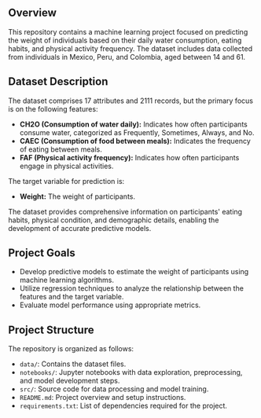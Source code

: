 ## Overview
This repository contains a machine learning project focused on predicting the weight of individuals based on their daily water consumption, eating habits, and physical activity frequency. The dataset includes data collected from individuals in Mexico, Peru, and Colombia, aged between 14 and 61.

## Dataset Description
The dataset comprises 17 attributes and 2111 records, but the primary focus is on the following features:
- **CH2O (Consumption of water daily):** Indicates how often participants consume water, categorized as Frequently, Sometimes, Always, and No.
- **CAEC (Consumption of food between meals):** Indicates the frequency of eating between meals.
- **FAF (Physical activity frequency):** Indicates how often participants engage in physical activities.

The target variable for prediction is:
- **Weight:** The weight of participants.

The dataset provides comprehensive information on participants' eating habits, physical condition, and demographic details, enabling the development of accurate predictive models.

## Project Goals
- Develop predictive models to estimate the weight of participants using machine learning algorithms.
- Utilize regression techniques to analyze the relationship between the features and the target variable.
- Evaluate model performance using appropriate metrics.

## Project Structure
The repository is organized as follows:
- `data/`: Contains the dataset files.
- `notebooks/`: Jupyter notebooks with data exploration, preprocessing, and model development steps.
- `src/`: Source code for data processing and model training.
- `README.md`: Project overview and setup instructions.
- `requirements.txt`: List of dependencies required for the project.
